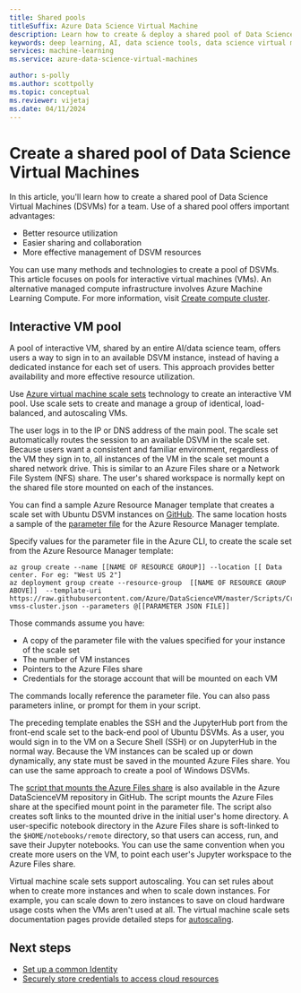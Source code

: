```yaml
---
title: Shared pools
titleSuffix: Azure Data Science Virtual Machine 
description: Learn how to create & deploy a shared pool of Data Science Virtual Machines (DSVMs) as a shared resource for a team.
keywords: deep learning, AI, data science tools, data science virtual machine, geospatial analytics, team data science process
services: machine-learning
ms.service: azure-data-science-virtual-machines

author: s-polly
ms.author: scottpolly 
ms.topic: conceptual
ms.reviewer: vijetaj
ms.date: 04/11/2024
---
```


# Create a shared pool of Data Science Virtual Machines

In this article, you'll learn how to create a shared pool of Data Science Virtual Machines (DSVMs) for a team. Use of a shared pool offers important advantages:

- Better resource utilization
- Easier sharing and collaboration
- More effective management of DSVM resources

You can use many methods and technologies to create a pool of DSVMs. This article focuses on pools for interactive virtual machines (VMs). An alternative managed compute infrastructure involves Azure Machine Learning Compute. For more information, visit [Create compute cluster](../how-to-create-attach-compute-cluster.md).

## Interactive VM pool

A pool of interactive VM, shared by an entire AI/data science team, offers users a way to sign in to an available DSVM instance, instead of having a dedicated instance for each set of users. This approach provides better availability and more effective resource utilization.

Use [Azure virtual machine scale sets](/azure/virtual-machine-scale-sets/) technology to create an interactive VM pool. Use scale sets to create and manage a group of identical, load-balanced, and autoscaling VMs.

The user logs in to the IP or DNS address of the main pool. The scale set automatically routes the session to an available DSVM in the scale set. Because users want a consistent and familiar environment, regardless of the VM they sign in to, all instances of the VM in the scale set mount a shared network drive. This is similar to an Azure Files share or a Network File System (NFS) share. The user's shared workspace is normally kept on the shared file store mounted on each of the instances.

You can find a sample Azure Resource Manager template that creates a scale set with Ubuntu DSVM instances on [GitHub](https://raw.githubusercontent.com/Azure/DataScienceVM/master/Scripts/CreateDSVM/Ubuntu/dsvm-vmss-cluster.json). The same location hosts a sample of the [parameter file](https://raw.githubusercontent.com/Azure/DataScienceVM/master/Scripts/CreateDSVM/Ubuntu/dsvm-vmss-cluster.parameters.json) for the Azure Resource Manager template.

Specify values for the parameter file in the Azure CLI, to create the scale set from the Azure Resource Manager template:

```azurecli-interactive
az group create --name [[NAME OF RESOURCE GROUP]] --location [[ Data center. For eg: "West US 2"]
az deployment group create --resource-group  [[NAME OF RESOURCE GROUP ABOVE]]  --template-uri https://raw.githubusercontent.com/Azure/DataScienceVM/master/Scripts/CreateDSVM/Ubuntu/dsvm-vmss-cluster.json --parameters @[[PARAMETER JSON FILE]]
```

Those commands assume you have:

* A copy of the parameter file with the values specified for your instance of the scale set
* The number of VM instances
* Pointers to the Azure Files share
* Credentials for the storage account that will be mounted on each VM

The commands locally reference the parameter file. You can also pass parameters inline, or prompt for them in your script.  

The preceding template enables the SSH and the JupyterHub port from the front-end scale set to the back-end pool of Ubuntu DSVMs. As a user, you would sign in to the VM on a Secure Shell (SSH) or on JupyterHub in the normal way. Because the VM instances can be scaled up or down dynamically, any state must be saved in the mounted Azure Files share. You can use the same approach to create a pool of Windows DSVMs.

The [script that mounts the Azure Files share](https://raw.githubusercontent.com/Azure/DataScienceVM/master/Extensions/General/mountazurefiles.sh) is also available in the Azure DataScienceVM repository in GitHub. The script mounts the Azure Files share at the specified mount point in the parameter file. The script also creates soft links to the mounted drive in the initial user's home directory. A user-specific notebook directory in the Azure Files share is soft-linked to the `$HOME/notebooks/remote` directory, so that users can access, run, and save their Jupyter notebooks. You can use the same convention when you create more users on the VM, to point each user's Jupyter workspace to the Azure Files share.

Virtual machine scale sets support autoscaling. You can set rules about when to create more instances and when to scale down instances. For example, you can scale down to zero instances to save on cloud hardware usage costs when the VMs aren't used at all. The virtual machine scale sets documentation pages provide detailed steps for [autoscaling](/azure/virtual-machine-scale-sets/virtual-machine-scale-sets-autoscale-overview).

## Next steps

* [Set up a common Identity](dsvm-common-identity.md)
* [Securely store credentials to access cloud resources](dsvm-secure-access-keys.md)